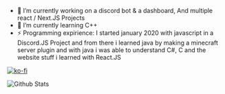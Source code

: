 - 🔭 I’m currently working on a discord bot & a dashboard, And multiple react / Next.JS Projects
- 🌱 I’m currently learning C++
- ⚡ Programming expirience: I started january 2020 with javascript in a Discord.JS Project and from there i learned java by making a minecraft server plugin and with java i was able to understand C#, C and the website stuff i learned with React.JS

[![ko-fi](https://ko-fi.com/img/githubbutton_sm.svg)](https://ko-fi.com/C0C24MAB8)

![Github Stats](https://raw.githubusercontent.com/Xapu1337/github-stats/master/generated/overview.svg)

<!--
**Xapu1337/xapu1337** is a ✨ _special_ ✨ repository because its `README.md` (this file) appears on your GitHub profile.

Here are some ideas to get you started:

- 🔭 I’m currently working on ...
- 🌱 I’m currently learning ...
- 👯 I’m looking to collaborate on ...
- 🤔 I’m looking for help with ...
- 💬 Ask me about ...
- 📫 How to reach me: ...
- 😄 Pronouns: ...
- ⚡ Fun fact: ...
-->
